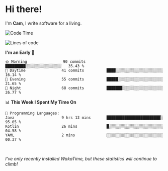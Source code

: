 # Hi there!
I'm **Cam**, I write software for a living.

<!--START_SECTION:waka-->
![Code Time](http://img.shields.io/badge/Code%20Time-150%20hrs%2056%20mins-blue)

![Lines of code](https://img.shields.io/badge/From%20Hello%20World%20I%27ve%20Written-49.4%20thousand%20lines%20of%20code-blue)

**I'm an Early 🐤** 

```text
🌞 Morning                90 commits          █████████░░░░░░░░░░░░░░░░   35.43 % 
🌆 Daytime                41 commits          ████░░░░░░░░░░░░░░░░░░░░░   16.14 % 
🌃 Evening                55 commits          █████░░░░░░░░░░░░░░░░░░░░   21.65 % 
🌙 Night                  68 commits          ███████░░░░░░░░░░░░░░░░░░   26.77 % 
```


📊 **This Week I Spent My Time On** 

```text
💬 Programming Languages: 
Java                     9 hrs 13 mins       ████████████████████████░   95.05 % 
Kotlin                   26 mins             █░░░░░░░░░░░░░░░░░░░░░░░░   04.58 % 
YAML                     2 mins              ░░░░░░░░░░░░░░░░░░░░░░░░░   00.37 % 
```


<!--END_SECTION:waka-->

<br>

_I've only recently installed WakaTime, but these statistics will continue to climb!_
